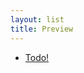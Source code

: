 ```yaml
---
layout: list
title: Preview
---
```


<ul class="link-list">
    <li> <a href="../todo">Todo!</a> </li>
</ul>
